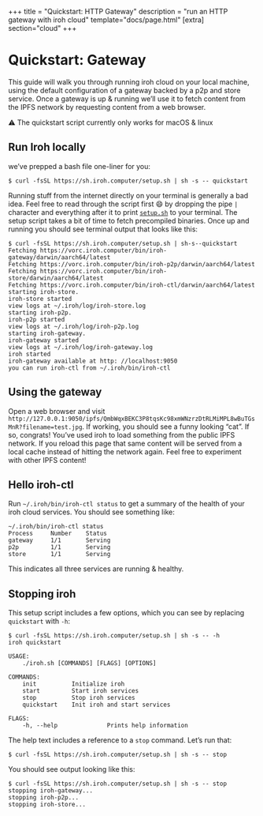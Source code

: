 +++
title = "Quickstart: HTTP Gateway"
description = "run an HTTP gateway with iroh cloud"
template="docs/page.html"
[extra]
section="cloud"
+++

# Quickstart: Gateway

This guide will walk you through running iroh cloud on your local machine, using the default configuration of a gateway backed by a p2p and store service. Once a gateway is up & running we’ll use it to fetch content from the IPFS network by requesting content from a web browser.

<aside class="px-5 py-10 block border rounded">
⚠️ The quickstart script currently only works for macOS & linux
</aside>

## Run Iroh locally

we’ve prepped a bash file one-liner for you:

```text
$ curl -fsSL https://sh.iroh.computer/setup.sh | sh -s -- quickstart
```

Running stuff from the internet directly on your terminal is generally a bad idea. Feel free to read through the script first 😄 by dropping the pipe `|` character and everything after it to print [`setup.sh`](https://sh.iroh.computer/setup.sh) to your terminal. The setup script takes a bit of time to fetch precompiled binaries. Once up and running you should see terminal output that looks like this:

```text
$ curl -fsSL https://sh.iroh.computer/setup.sh | sh-s--quickstart
Fetching https://vorc.iroh.computer/bin/iroh-gateway/darwin/aarch64/latest
Fetching https://vorc.iroh.computer/bin/iroh-p2p/darwin/aarch64/latest
Fetching https://vorc.iroh.computer/bin/iroh-store/darwin/aarch64/latest
Fetching https://vorc.iroh.computer/bin/iroh-ctl/darwin/aarch64/latest
starting iroh-store.
iroh-store started
view logs at ~/.iroh/log/iroh-store.log
starting iroh-p2p.
iroh-p2p started
view logs at ~/.iroh/log/iroh-p2p.log
starting iroh-gateway.
iroh-gateway started
view logs at ~/.iroh/log/iroh-gateway.log
iroh started
iroh-gateway available at http: //localhost:9050
you can run iroh-ctl from ~/.iroh/bin/iroh-ctl
```

## Using the gateway

Open a web browser and visit `http://127.0.0.1:9050/ipfs/QmbWqxBEKC3P8tqsKc98xmWNzrzDtRLMiMPL8wBuTGsMnR?filename=test.jpg`. If working, you should see a funny looking “cat”. If so, congrats! You’ve used iroh to load something from the public IPFS network. If you reload this page that same content will be served from a local cache instead of hitting the network again. Feel free to experiment with other IPFS content!

## Hello iroh-ctl

Run `~/.iroh/bin/iroh-ctl status` to get a summary of the health of your iroh cloud services. You should see something like:

```text
~/.iroh/bin/iroh-ctl status
Process     Number    Status
gateway     1/1       Serving
p2p         1/1       Serving
store       1/1       Serving
```

This indicates all three services are running & healthy.

## Stopping iroh

This setup script includes a few options, which you can see by replacing `quickstart` with `-h`:

```text
$ curl -fsSL https://sh.iroh.computer/setup.sh | sh -s -- -h
iroh quickstart

USAGE:
    ./iroh.sh [COMMANDS] [FLAGS] [OPTIONS]

COMMANDS:
    init          Initialize iroh
    start         Start iroh services
    stop          Stop iroh services
    quickstart    Init iroh and start services

FLAGS:
    -h, --help              Prints help information
```

The help text includes a reference to a `stop` command. Let’s run that:

```text
$ curl -fsSL https://sh.iroh.computer/setup.sh | sh -s -- stop
```

You should see output looking like this:

```text
$ curl -fsSL https://sh.iroh.computer/setup.sh | sh -s -- stop
stopping iroh-gateway...
stopping iroh-p2p...
stopping iroh-store...
```